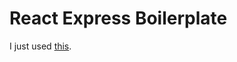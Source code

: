 # React Express Boilerplate

I just used [this](https://www.freecodecamp.org/news/create-a-react-frontend-a-node-express-backend-and-connect-them-together-c5798926047c/).